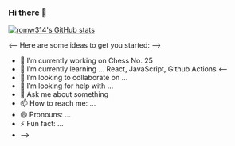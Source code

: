 ### Hi there 👋
[![romw314's GitHub stats](https://github-readme-stats.vercel.app/api?username=romw314&show_icons=true&theme=merko&rank_icon=default&show=reviews,discussions_started,discussions_answered)](https://github.com/anuraghazra/github-readme-stats)

<--
Here are some ideas to get you started:
-->

- 🔭 I’m currently working on Chess No. 25
- 🌱 I’m currently learning ... React, JavaScript, Github Actions
<--
- 👯 I’m looking to collaborate on ...
- 🤔 I’m looking for help with ...
- 💬 Ask me about something 
- 📫 How to reach me: ...
- 😄 Pronouns: ...
- ⚡ Fun fact: ...
- -->
